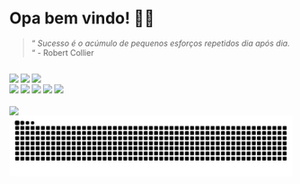 <h1>Opa bem vindo! 👋🌌</h1>

>“ _Sucesso é o acúmulo de pequenos esforços repetidos dia após dia._ “ - Robert Collier
##

<div style="display: block">
<img src="https://github-readme-stats.vercel.app/api?username=bluebeagbb&show_icons=true&theme=transparent"></img>
<img src="https://github-readme-stats.vercel.app/api/top-langs/?username=bluebeagbb&layout=donut&theme=transparent"></img>
<img src="https://media.tenor.com/Ch4VFEjuI7IAAAAd/anime-boy.gif"></img>
</div>

<div> 
  <a href="https://www.youtube.com/channel/UC_-uuuZbY0AAt9CViNzvc-Q" target="_blank"><img src="https://img.shields.io/badge/YouTube-FF0000?style=for-the-badge&logo=youtube&logoColor=white" target="_blank"></a>
  <a href="https://instagram.com/rafaballerini" target="_blank"><img src="https://img.shields.io/badge/-Instagram-%23E4405F?style=for-the-badge&logo=instagram&logoColor=white" target="_blank"></a>
  <a href="https://discord.gg/wagxzStdcR" target="_blank"><img src="https://img.shields.io/badge/Discord-7289DA?style=for-the-badge&logo=discord&logoColor=white" target="_blank"></a> 
  <a href = "mailto:gabrifelipegf@gmail.com"><img src="https://img.shields.io/badge/-Gmail-%23333?style=for-the-badge&logo=gmail&logoColor=red" target="_blank"></a>
  <a href="https://www.linkedin.com/in/rafaella-ballerini-45875016a" target="_blank"><img src="https://img.shields.io/badge/-LinkedIn-%230077B5?style=for-the-badge&logo=linkedin&logoColor=white" target="_blank"></a> 

<div style="display: inline_block"><br>
  <img align="center" src="https://skillicons.dev/icons?i=html,css,js,react,cpp,lua">
</div>
<picture>
  <source media="(prefers-color-scheme: dark)" srcset="https://raw.githubusercontent.com/bluebeagbb/bluebeagbb/output/github-contribution-grid-snake-dark.svg">
  <source media="(prefers-color-scheme: light)" srcset="https://raw.githubusercontent.com/bluebeagbb/bluebeagbb/output/github-contribution-grid-snake.svg">
  <img alt="github contribution grid snake animation" src="https://raw.githubusercontent.com/bluebeagbb/bluebeagbb/output/github-contribution-grid-snake.svg">
</picture>

  ##
</div>
